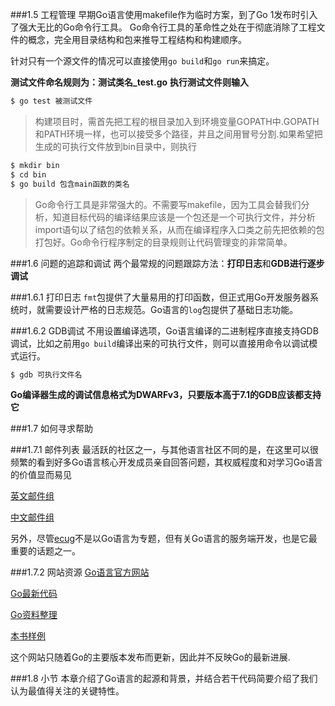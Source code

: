###1.5 工程管理
 早期Go语言使用makefile作为临时方案，到了Go 1发布时引入了强大无比的Go命令行工具。
Go命令行工具的革命性之处在于彻底消除了工程文件的概念，完全用目录结构和包来推导工程结构和构建顺序。

针对只有一个源文件的情况可以直接使用`go build`和`go run`来搞定。

**测试文件命名规则为：测试类名_test.go**
**执行测试文件则输入**
```bash
$ go test 被测试文件
```

>构建项目时，需首先把工程的根目录加入到环境变量GOPATH中.GOPATH和PATH环境一样，也可以接受多个路径，并且之间用冒号分割.如果希望把生成的可执行文件放到bin目录中，则执行
```bash
$ mkdir bin
$ cd bin
$ go build 包含main函数的类名
```

>Go命令行工具是非常强大的。不需要写makefile，因为工具会替我们分析，知道目标代码的编译结果应该是一个包还是一个可执行文件，并分析import语句以了结包的依赖关系，从而在编译程序入口类之前先把依赖的包打包好。Go命令行程序制定的目录规则让代码管理变的非常简单。

###1.6 问题的追踪和调试
两个最常规的问题跟踪方法：**打印日志**和**GDB进行逐步调试**

###1.6.1 打印日志
`fmt`包提供了大量易用的打印函数，但正式用Go开发服务器系统时，就需要设计严格的日志规范。Go语言的`log`包提供了基础日志功能。

###1.6.2 GDB调试
不用设置编译选项，Go语言编译的二进制程序直接支持GDB调试，比如之前用`go build`编译出来的可执行文件，则可以直接用命令以调试模式运行。
```bash
$ gdb 可执行文件名
```
**Go编译器生成的调试信息格式为DWARFv3，只要版本高于7.1的GDB应该都支持它**

###1.7 如何寻求帮助

###1.7.1 邮件列表
最活跃的社区之一，与其他语言社区不同的是，在这里可以很频繁的看到好多Go语言核心开发成员亲自回答问题，其权威程度和对学习Go语言的价值显而易见

[英文邮件组](http://groups.google.com/group/golang-nuts)

[中文邮件组](http://groups.google.com/group/golang-china)

另外，尽管[ecug](http://groups.google.com/group/ecug)不是以Go语言为专题，但有关Go语言的服务端开发，也是它最重要的话题之一。

###1.7.2 网站资源
[Go语言官方网站](http://golang.org)

[Go最新代码](http://code.google.com/p/go)

[Go资料整理](http://github.com/wonderfo/wonderfogo/wiki)

[本书样例](https://github.com/qiniu/gobook)

这个网站只随着Go的主要版本发布而更新，因此并不反映Go的最新进展.

###1.8 小节
本章介绍了Go语言的起源和背景，并结合若干代码简要介绍了我们认为最值得关注的关键特性。